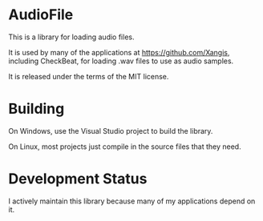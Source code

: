 # AudioFile

This is a library for loading audio files.

It is used by many of the applications at https://github.com/Xangis, including
CheckBeat, for loading .wav files to use as audio samples.

It is released under the terms of the MIT license.

# Building

On Windows, use the Visual Studio project to build the library.

On Linux, most projects just compile in the source files that they need.

# Development Status

I actively maintain this library because many of my applications depend on it.
